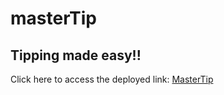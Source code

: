 # masterTip

## Tipping made easy!!

Click here to access the deployed link: [MasterTip](https://mastertip.herokuapp.com/)